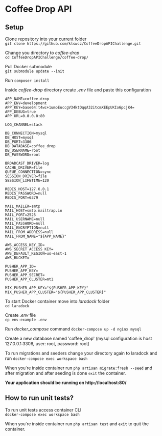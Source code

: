 # Coffee Drop API

## Setup
 
Clone repository into your current folder  
 `git clone https://github.com/klswcz/CoffeeDropAPIChallenge.git`  

Change you directory to _coffee-drop_  
`cd CoffeeDropAPIChallenge/coffee-drop/`  

Pull Docker submodule  
`git submodule update --init`  

Run `composer install`

Inside _coffee-drop_ directory create _.env_ file and paste this configuration
 ```
 APP_NAME=coffee-drop
 APP_ENV=development
 APP_KEY=base64:t4wc+1umoEuccgV34ktDqqA32itcmXEEpUKIo6pcjK4=
 APP_DEBUG=true
 APP_URL=0.0.0.0:80
 
 LOG_CHANNEL=stack
 
 DB_CONNECTION=mysql
 DB_HOST=mysql
 DB_PORT=3306
 DB_DATABASE=coffee_drop
 DB_USERNAME=root
 DB_PASSWORD=root
 
 BROADCAST_DRIVER=log
 CACHE_DRIVER=file
 QUEUE_CONNECTION=sync
 SESSION_DRIVER=file
 SESSION_LIFETIME=120
 
 REDIS_HOST=127.0.0.1
 REDIS_PASSWORD=null
 REDIS_PORT=6379
 
 MAIL_MAILER=smtp
 MAIL_HOST=smtp.mailtrap.io
 MAIL_PORT=2525
 MAIL_USERNAME=null
 MAIL_PASSWORD=null
 MAIL_ENCRYPTION=null
 MAIL_FROM_ADDRESS=null
 MAIL_FROM_NAME="${APP_NAME}"
 
 AWS_ACCESS_KEY_ID=
 AWS_SECRET_ACCESS_KEY=
 AWS_DEFAULT_REGION=us-east-1
 AWS_BUCKET=
 
 PUSHER_APP_ID=
 PUSHER_APP_KEY=
 PUSHER_APP_SECRET=
 PUSHER_APP_CLUSTER=mt1
 
 MIX_PUSHER_APP_KEY="${PUSHER_APP_KEY}"
 MIX_PUSHER_APP_CLUSTER="${PUSHER_APP_CLUSTER}"
 ```

To start Docker container move into _laradock_ folder  
`cd laradock`  

Create _.env_ file  
`cp env-example .env`  

Run _docker_compose_ command 
`docker-compose up -d nginx mysql`  

Create a new database named 'coffee_drop' (mysql configuration is host 127.0.0.1:3306, user: root, password: root)  

To run migrations and seeders change your directory again to laradock and run
`docker-compose exec workspace bash`  

When you're inside container run `php artisan migrate:fresh --seed` and after migration and after seeding is done `exit` the container. 

**Your application should be running on http://localhost:80/**

## How to run unit tests?
To run unit tests access container CLI  
`docker-compose exec workspace bash`  

When you're inside container run `php artisan test` and `exit` to quit the container. 
